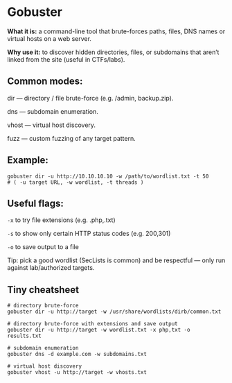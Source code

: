 # Gobuster

**What it is:** a command-line tool that brute-forces paths, files, DNS names or virtual hosts on a web server.

**Why use it:** to discover hidden directories, files, or subdomains that aren’t linked from the site (useful in CTFs/labs).

## Common modes:

dir — directory / file brute-force (e.g. /admin, backup.zip).

dns — subdomain enumeration.

vhost — virtual host discovery.

fuzz — custom fuzzing of any target pattern.

## Example:

```shell
gobuster dir -u http://10.10.10.10 -w /path/to/wordlist.txt -t 50
# ( -u target URL, -w wordlist, -t threads )
```

## Useful flags:

`-x` to try file extensions (e.g. .php,.txt)

`-s` to show only certain HTTP status codes (e.g. 200,301)

`-o` to save output to a file

Tip: pick a good wordlist (SecLists is common) and be respectful — only run against lab/authorized targets.

## Tiny cheatsheet

```shell
# directory brute-force
gobuster dir -u http://target -w /usr/share/wordlists/dirb/common.txt

# directory brute-force with extensions and save output
gobuster dir -u http://target -w wordlist.txt -x php,txt -o results.txt

# subdomain enumeration
gobuster dns -d example.com -w subdomains.txt

# virtual host discovery
gobuster vhost -u http://target -w vhosts.txt
```
